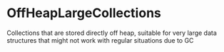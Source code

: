 # OffHeapLargeCollections
Collections that are stored directly off heap, suitable for very large data structures that might not work with regular situations due to GC
